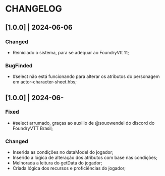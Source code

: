 # CHANGELOG

## [1.0.0] | 2024-06-06
### Changed
- Reiniciado o sistema, para se adequar ao FoundryVtt 11;
### BugFinded
- #select não está funcionando para alterar os atributos do personagem em actor-character-sheet.hbs;

## [1.0.0] | 2024-06-
### Fixed
- #select arrumado, graças ao auxilio de @souowendel do discord do FoundryVTT Brasil;
### Changed
- Inserida as condições no dataModel do jogador;
- Inserido a lógica de alteração dos atributos com base nas condições;
- Melhorada a leitura do getData do jogador;
- Criada lógica dos recursos e proficiências do jogador;